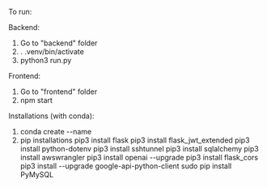 To run:

Backend:

1. Go to "backend" folder
2. . .venv/bin/activate
3. python3 run.py

Frontend:

1. Go to "frontend" folder
2. npm start

Installations (with conda):
1. conda create --name <devfest>
2. pip installations
pip3 install flask
pip3 install flask_jwt_extended
pip3 install python-dotenv
pip3 install sshtunnel
pip3 install sqlalchemy
pip3 install awswrangler
pip3 install openai --upgrade
pip3 install flask_cors
pip3 install --upgrade google-api-python-client
sudo pip install PyMySQL
